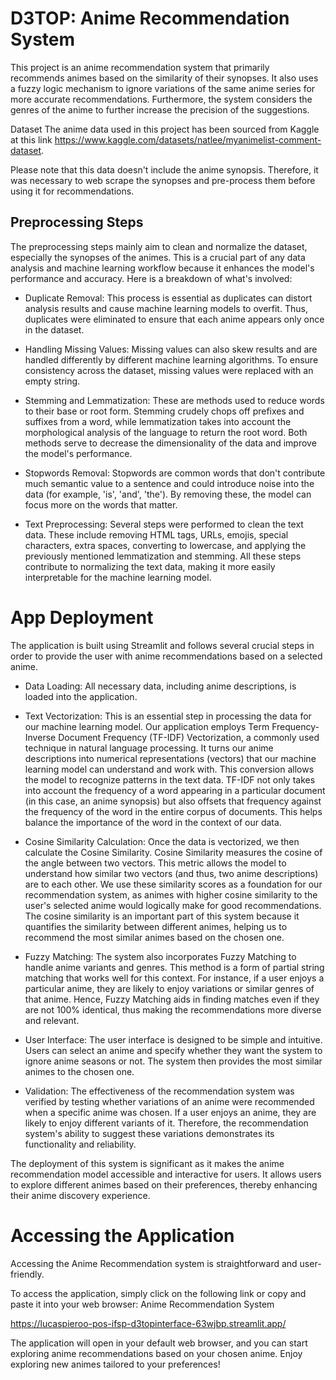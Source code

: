 
# D3TOP: Anime Recommendation System
This project is an anime recommendation system that primarily recommends animes based on the similarity of their synopses. It also uses a fuzzy logic mechanism to ignore variations of the same anime series for more accurate recommendations. Furthermore, the system considers the genres of the anime to further increase the precision of the suggestions.

Dataset
The anime data used in this project has been sourced from Kaggle at this link https://www.kaggle.com/datasets/natlee/myanimelist-comment-dataset. 

Please note that this data doesn't include the anime synopsis. Therefore, it was necessary to web scrape the synopses and pre-process them before using it for recommendations.

## Preprocessing Steps
The preprocessing steps mainly aim to clean and normalize the dataset, especially the synopses of the animes. This is a crucial part of any data analysis and machine learning workflow because it enhances the model's performance and accuracy. Here is a breakdown of what's involved:

- Duplicate Removal: This process is essential as duplicates can distort analysis results and cause machine learning models to overfit. Thus, duplicates were eliminated to ensure that each anime appears only once in the dataset.

- Handling Missing Values: Missing values can also skew results and are handled differently by different machine learning algorithms. To ensure consistency across the dataset, missing values were replaced with an empty string.

- Stemming and Lemmatization: These are methods used to reduce words to their base or root form. Stemming crudely chops off prefixes and suffixes from a word, while lemmatization takes into account the morphological analysis of the language to return the root word. Both methods serve to decrease the dimensionality of the data and improve the model's performance.

- Stopwords Removal: Stopwords are common words that don't contribute much semantic value to a sentence and could introduce noise into the data (for example, 'is', 'and', 'the'). By removing these, the model can focus more on the words that matter.

- Text Preprocessing: Several steps were performed to clean the text data. These include removing HTML tags, URLs, emojis, special characters, extra spaces, converting to lowercase, and applying the previously mentioned lemmatization and stemming. All these steps contribute to normalizing the text data, making it more easily interpretable for the machine learning model.


# App Deployment
The application is built using Streamlit and follows several crucial steps in order to provide the user with anime recommendations based on a selected anime.

- Data Loading: All necessary data, including anime descriptions, is loaded into the application.

- Text Vectorization: This is an essential step in processing the data for our machine learning model. Our application employs Term Frequency-Inverse Document Frequency (TF-IDF) Vectorization, a commonly used technique in natural language processing. It turns our anime descriptions into numerical representations (vectors) that our machine learning model can understand and work with. This conversion allows the model to recognize patterns in the text data. TF-IDF not only takes into account the frequency of a word appearing in a particular document (in this case, an anime synopsis) but also offsets that frequency against the frequency of the word in the entire corpus of documents. This helps balance the importance of the word in the context of our data.

- Cosine Similarity Calculation: Once the data is vectorized, we then calculate the Cosine Similarity. Cosine Similarity measures the cosine of the angle between two vectors. This metric allows the model to understand how similar two vectors (and thus, two anime descriptions) are to each other. We use these similarity scores as a foundation for our recommendation system, as animes with higher cosine similarity to the user's selected anime would logically make for good recommendations. The cosine similarity is an important part of this system because it quantifies the similarity between different animes, helping us to recommend the most similar animes based on the chosen one.

- Fuzzy Matching: The system also incorporates Fuzzy Matching to handle anime variants and genres. This method is a form of partial string matching that works well for this context. For instance, if a user enjoys a particular anime, they are likely to enjoy variations or similar genres of that anime. Hence, Fuzzy Matching aids in finding matches even if they are not 100% identical, thus making the recommendations more diverse and relevant.

- User Interface: The user interface is designed to be simple and intuitive. Users can select an anime and specify whether they want the system to ignore anime seasons or not. The system then provides the most similar animes to the chosen one.

- Validation: The effectiveness of the recommendation system was verified by testing whether variations of an anime were recommended when a specific anime was chosen. If a user enjoys an anime, they are likely to enjoy different variants of it. Therefore, the recommendation system's ability to suggest these variations demonstrates its functionality and reliability.

The deployment of this system is significant as it makes the anime recommendation model accessible and interactive for users. It allows users to explore different animes based on their preferences, thereby enhancing their anime discovery experience.

# Accessing the Application
Accessing the Anime Recommendation system is straightforward and user-friendly.

To access the application, simply click on the following link or copy and paste it into your web browser: Anime Recommendation System

https://lucaspieroo-pos-ifsp-d3topinterface-63wjbp.streamlit.app/

The application will open in your default web browser, and you can start exploring anime recommendations based on your chosen anime. Enjoy exploring new animes tailored to your preferences!
